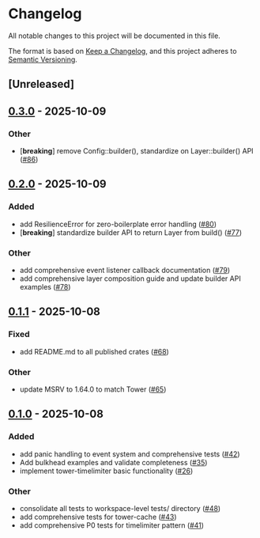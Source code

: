 # Changelog

All notable changes to this project will be documented in this file.

The format is based on [Keep a Changelog](https://keepachangelog.com/en/1.0.0/),
and this project adheres to [Semantic Versioning](https://semver.org/spec/v2.0.0.html).

## [Unreleased]

## [0.3.0](https://github.com/joshrotenberg/tower-resilience/compare/tower-resilience-timelimiter-v0.2.0...tower-resilience-timelimiter-v0.3.0) - 2025-10-09

### Other

- [**breaking**] remove Config::builder(), standardize on Layer::builder() API ([#86](https://github.com/joshrotenberg/tower-resilience/pull/86))

## [0.2.0](https://github.com/joshrotenberg/tower-resilience/compare/tower-resilience-timelimiter-v0.1.1...tower-resilience-timelimiter-v0.2.0) - 2025-10-09

### Added

- add ResilienceError for zero-boilerplate error handling ([#80](https://github.com/joshrotenberg/tower-resilience/pull/80))
- [**breaking**] standardize builder API to return Layer from build() ([#77](https://github.com/joshrotenberg/tower-resilience/pull/77))

### Other

- add comprehensive event listener callback documentation ([#79](https://github.com/joshrotenberg/tower-resilience/pull/79))
- add comprehensive layer composition guide and update builder API examples ([#78](https://github.com/joshrotenberg/tower-resilience/pull/78))

## [0.1.1](https://github.com/joshrotenberg/tower-resilience/compare/tower-resilience-timelimiter-v0.1.0...tower-resilience-timelimiter-v0.1.1) - 2025-10-08

### Fixed

- add README.md to all published crates ([#68](https://github.com/joshrotenberg/tower-resilience/pull/68))

### Other

- update MSRV to 1.64.0 to match Tower ([#65](https://github.com/joshrotenberg/tower-resilience/pull/65))

## [0.1.0](https://github.com/joshrotenberg/tower-resilience/releases/tag/tower-timelimiter-v0.1.0) - 2025-10-08

### Added

- add panic handling to event system and comprehensive tests ([#42](https://github.com/joshrotenberg/tower-resilience/pull/42))
- Add bulkhead examples and validate completeness ([#35](https://github.com/joshrotenberg/tower-resilience/pull/35))
- implement tower-timelimiter basic functionality ([#26](https://github.com/joshrotenberg/tower-resilience/pull/26))

### Other

- consolidate all tests to workspace-level tests/ directory ([#48](https://github.com/joshrotenberg/tower-resilience/pull/48))
- add comprehensive tests for tower-cache ([#43](https://github.com/joshrotenberg/tower-resilience/pull/43))
- add comprehensive P0 tests for timelimiter pattern ([#41](https://github.com/joshrotenberg/tower-resilience/pull/41))
